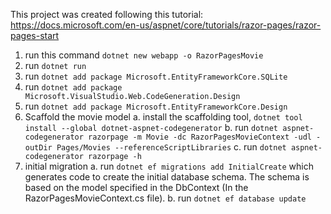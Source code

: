 This project was created following this tutorial: https://docs.microsoft.com/en-us/aspnet/core/tutorials/razor-pages/razor-pages-start

1. run this command `dotnet new webapp -o RazorPagesMovie`
2. run `dotnet run`
3. run `dotnet add package Microsoft.EntityFrameworkCore.SQLite`
4. run `dotnet add package Microsoft.VisualStudio.Web.CodeGeneration.Design`
5. run `dotnet add package Microsoft.EntityFrameworkCore.Design`
6. Scaffold the movie model
    a. install the scaffolding tool, `dotnet tool install --global dotnet-aspnet-codegenerator`
    b. run `dotnet aspnet-codegenerator razorpage -m Movie -dc RazorPagesMovieContext -udl -outDir Pages/Movies --referenceScriptLibraries`
    c. run `dotnet aspnet-codegenerator razorpage -h`
7. initial migration
    a. run `dotnet ef migrations add InitialCreate` which generates code to create the initial database schema. The schema is based on the model specified in the DbContext (In the RazorPagesMovieContext.cs file). 
    b. run `dotnet ef database update`
